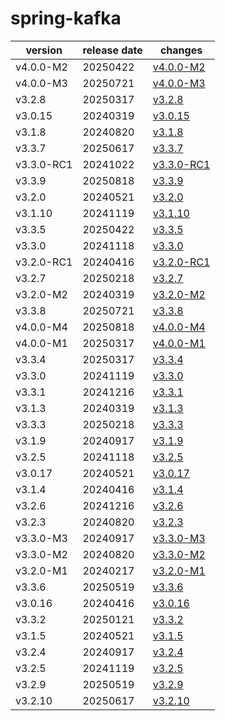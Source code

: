 # spring-kafka	


|version|release date|changes|
|---|---|---|
|v4.0.0-M2|20250422|[v4.0.0-M2](./v4.0.0-M2-20250422.md)|
|v4.0.0-M3|20250721|[v4.0.0-M3](./v4.0.0-M3-20250721.md)|
|v3.2.8|20250317|[v3.2.8](./v3.2.8-20250317.md)|
|v3.0.15|20240319|[v3.0.15](./v3.0.15-20240319.md)|
|v3.1.8|20240820|[v3.1.8](./v3.1.8-20240820.md)|
|v3.3.7|20250617|[v3.3.7](./v3.3.7-20250617.md)|
|v3.3.0-RC1|20241022|[v3.3.0-RC1](./v3.3.0-RC1-20241022.md)|
|v3.3.9|20250818|[v3.3.9](./v3.3.9-20250818.md)|
|v3.2.0|20240521|[v3.2.0](./v3.2.0-20240521.md)|
|v3.1.10|20241119|[v3.1.10](./v3.1.10-20241119.md)|
|v3.3.5|20250422|[v3.3.5](./v3.3.5-20250422.md)|
|v3.3.0|20241118|[v3.3.0](./v3.3.0-20241118.md)|
|v3.2.0-RC1|20240416|[v3.2.0-RC1](./v3.2.0-RC1-20240416.md)|
|v3.2.7|20250218|[v3.2.7](./v3.2.7-20250218.md)|
|v3.2.0-M2|20240319|[v3.2.0-M2](./v3.2.0-M2-20240319.md)|
|v3.3.8|20250721|[v3.3.8](./v3.3.8-20250721.md)|
|v4.0.0-M4|20250818|[v4.0.0-M4](./v4.0.0-M4-20250818.md)|
|v4.0.0-M1|20250317|[v4.0.0-M1](./v4.0.0-M1-20250317.md)|
|v3.3.4|20250317|[v3.3.4](./v3.3.4-20250317.md)|
|v3.3.0|20241119|[v3.3.0](./v3.3.0-20241119.md)|
|v3.3.1|20241216|[v3.3.1](./v3.3.1-20241216.md)|
|v3.1.3|20240319|[v3.1.3](./v3.1.3-20240319.md)|
|v3.3.3|20250218|[v3.3.3](./v3.3.3-20250218.md)|
|v3.1.9|20240917|[v3.1.9](./v3.1.9-20240917.md)|
|v3.2.5|20241118|[v3.2.5](./v3.2.5-20241118.md)|
|v3.0.17|20240521|[v3.0.17](./v3.0.17-20240521.md)|
|v3.1.4|20240416|[v3.1.4](./v3.1.4-20240416.md)|
|v3.2.6|20241216|[v3.2.6](./v3.2.6-20241216.md)|
|v3.2.3|20240820|[v3.2.3](./v3.2.3-20240820.md)|
|v3.3.0-M3|20240917|[v3.3.0-M3](./v3.3.0-M3-20240917.md)|
|v3.3.0-M2|20240820|[v3.3.0-M2](./v3.3.0-M2-20240820.md)|
|v3.2.0-M1|20240217|[v3.2.0-M1](./v3.2.0-M1-20240217.md)|
|v3.3.6|20250519|[v3.3.6](./v3.3.6-20250519.md)|
|v3.0.16|20240416|[v3.0.16](./v3.0.16-20240416.md)|
|v3.3.2|20250121|[v3.3.2](./v3.3.2-20250121.md)|
|v3.1.5|20240521|[v3.1.5](./v3.1.5-20240521.md)|
|v3.2.4|20240917|[v3.2.4](./v3.2.4-20240917.md)|
|v3.2.5|20241119|[v3.2.5](./v3.2.5-20241119.md)|
|v3.2.9|20250519|[v3.2.9](./v3.2.9-20250519.md)|
|v3.2.10|20250617|[v3.2.10](./v3.2.10-20250617.md)|
